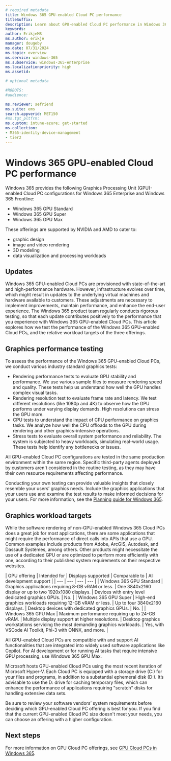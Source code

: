 ```yaml
---
# required metadata
title: Windows 365 GPU-enabled Cloud PC performance
titleSuffix:
description: Learn about GPU-enabled Cloud PC performance in Windows 365.
keywords:
author: ErikjeMS  
ms.author: erikje
manager: dougeby
ms.date: 07/31/2024
ms.topic: overview
ms.service: windows-365
ms.subservice: windows-365-enterprise
ms.localizationpriority: high
ms.assetid: 

# optional metadata

#ROBOTS:
#audience:

ms.reviewer: sefriend
ms.suite: ems
search.appverid: MET150
#ms.tgt_pltfrm:
ms.custom: intune-azure; get-started
ms.collection:
- M365-identity-device-management
- tier2
---
```


# Windows 365 GPU-enabled Cloud PC performance

Windows 365 provides the following Graphics Processing Unit (GPU)-enabled Cloud PC configurations for Windows 365 Enterprise and Windows 365 Frontline:  

- Windows 365 GPU Standard
- Windows 365 GPU Super
- Windows 365 GPU Max

These offerings are supported by NVIDIA and AMD to cater to:

- graphic design
- image and video rendering
- 3D modeling
- data visualization and processing workloads

## Updates

Windows 365 GPU-enabled Cloud PCs are provisioned with state-of-the-art and high-performance hardware. However, infrastructure evolves over time, which might result in updates to the underlying virtual machines and hardware available to customers. These adjustments are necessary to implement improvements, maintain performance, and enhance the end-user experience. The Windows 365 product team regularly conducts rigorous testing, so that each update contributes positively to the performance that you experience with Windows 365 GPU-enabled Cloud PCs. This article explores how we test the performance of the Windows 365 GPU-enabled Cloud PCs, and the relative workload targets of the three offerings.

## Graphics performance testing

To assess the performance of the Windows 365 GPU-enabled Cloud PCs, we conduct various industry standard graphics tests:

- Rendering performance tests to evaluate GPU stability and performance. We use various sample files to measure rendering speed and quality. These tests help us understand how well the GPU handles complex visual tasks.
- Rendering resolution test to evaluate frame rate and latency. We test different resolutions (like 1080p and 4K) to observe how the GPU performs under varying display demands. High resolutions can stress the GPU more.
- CPU tests to understand the impact of CPU performance on graphics tasks. We analyze how well the CPU offloads to the GPU during rendering and other graphics-intensive operations.
- Stress tests to evaluate overall system performance and reliability. The system is subjected to heavy workloads, simulating real-world usage. These tests help identify any bottlenecks or issues.

All GPU-enabled Cloud PC configurations are tested in the same production environment within the same region. Specific third-party agents deployed by customers aren't considered in the routine testing, as they may have their own resource requirements affecting performance.

Conducting your own testing can provide valuable insights that closely resemble your users’ graphics needs. Include the graphics applications that your users use and examine the test results to make informed decisions for your users. For more information, see the [Planning guide for Windows 365](planning-guide.md).

## Graphics workload targets

While the software rendering of non-GPU-enabled Windows 365 Cloud PCs does a great job for most applications, there are some applications that might require the performance of direct calls into APIs that use a GPU. Common examples include products from Adobe, ArcGIS, Autodesk, and Dassault Systèmes, among others. Other products might necessitate the use of a dedicated GPU or are optimized to perform more efficiently with one, according to their published system requirements on their respective websites.

| GPU offering | Intended for | Displays supported | Comparable to | AI development support |
| --- | --- | --- | --- |
| Windows 365 GPU Standard | Graphics applications requiring 8-GB vRAM or less. | One 3840x2160 display or up to two 1920x1080 displays. | Devices with entry level dedicated graphics GPUs. | No. |
| Windows 365 GPU Super | High-end graphics workloads requiring 12-GB vRAM or less. | Up to four 3840x2160 displays. | Desktop devices with dedicated graphics GPUs. | No. |
| Windows 365 GPU Max | Maximum performance requiring up to 24-GB vRAM. | Multiple display support at higher resolutions. | Desktop graphics workstations servicing the most demanding graphics workloads. | Yes, with VSCode AI Toolkit, Phi-3 with ONNX, and more. |

All GPU-enabled Cloud PCs are compatible with and support AI functionalities that are integrated into widely used software applications like Copilot. For AI development or for running AI tasks that require intensive GPU processing, use Windows 365 GPU Max.

Microsoft hosts GPU-enabled Cloud PCs using the most recent iteration of Microsoft Hyper-V. Each Cloud PC is equipped with a storage drive (C:) for your files and programs, in addition to a substantial ephemeral disk (D:). It’s advisable to use the D: drive for caching temporary files, which can enhance the performance of applications requiring "scratch" disks for handling extensive data sets.

Be sure to review your software vendors’ system requirements before deciding which GPU-enabled Cloud PC offering is best for you. If you find that the current GPU-enabled Cloud PC size doesn't meet your needs, you can choose an offering with a higher configuration.

<!-- ########################## -->
## Next steps

For more information on GPU Cloud PC offerings, see [GPU Cloud PCs in Windows 365](gpu-cloud-pc.md).
